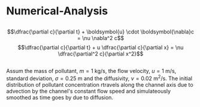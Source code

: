 # Numerical-Analysis

##
$$\dfrac{\partial c}{\partial t} + \boldsymbol{u} \cdot \boldsymbol{\nabla}c = \nu \nabla^2 c$$
$$\dfrac{\partial c}{\partial t} + u \dfrac{\partial c}{\partial x} = \nu \dfrac{\partial^2 c}{\partial x^2}$$

## 
Assum the mass of pollutant, $m=1$ kg/s, the flow velocity, $u=1$ m/s, standard deviation, $\sigma=0.25$ m and the diffusivity, $\nu = 0.02$ m$^2$/s. The initial distribution of pollutant concentration rtravels along the channel axis due to advection by the channel's constant flow speed  and simulateously smoothed as time goes by due to diffusion. 
